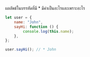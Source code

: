 ผลลัพธ์ในบรรทัดที่มี \* มีค่าเป็นอะไรและเพราะอะไร

```js
let user = {
    name: "John",
    sayHi: function () {
        console.log(this.name);
    },
};

user.sayHi(); // * John
```
